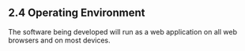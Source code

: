 ## 2.4 Operating Environment

The software being developed will run as a web application on all web browsers and on most devices.

